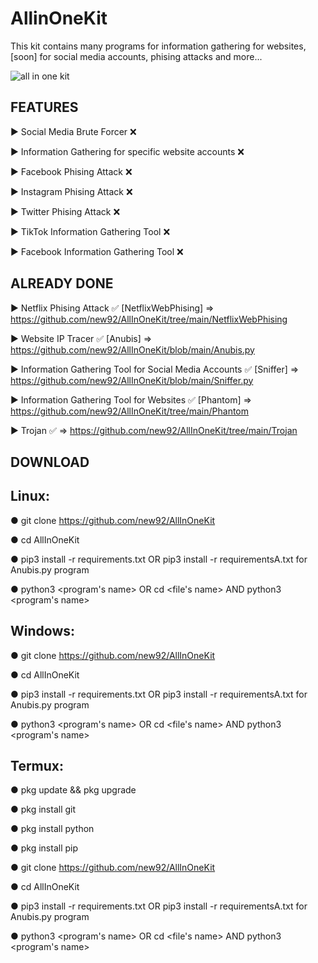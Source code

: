 # AllinOneKit
This kit contains many programs for information gathering for websites, [soon] for social media accounts, phising attacks and more...


![all in one kit](https://user-images.githubusercontent.com/94779840/170300287-5b7b9ae4-59b6-4f13-beb7-da4bc30fe67e.png)


## FEATURES

▶ Social Media Brute Forcer :x:

▶ Information Gathering for specific website accounts :x:

▶ Facebook Phising Attack :x:

▶ Instagram Phising Attack :x:             

▶ Twitter Phising Attack :x:

▶ TikTok Information Gathering Tool :x:

▶ Facebook Information Gathering Tool :x:


## ALREADY DONE

▶ Netflix Phising Attack :white_check_mark:  [NetflixWebPhising] ⇒ https://github.com/new92/AllInOneKit/tree/main/NetflixWebPhising

▶ Website IP Tracer :white_check_mark: [Anubis] ⇒ https://github.com/new92/AllInOneKit/blob/main/Anubis.py

▶ Information Gathering Tool for Social Media Accounts :white_check_mark: [Sniffer] ⇒ https://github.com/new92/AllInOneKit/blob/main/Sniffer.py

▶ Information Gathering Tool for Websites :white_check_mark: [Phantom] ⇒ https://github.com/new92/AllInOneKit/tree/main/Phantom

▶ Trojan :white_check_mark: ⇒ https://github.com/new92/AllInOneKit/tree/main/Trojan


## DOWNLOAD 

## Linux:

● git clone https://github.com/new92/AllInOneKit

● cd AllInOneKit

● pip3 install -r requirements.txt    OR     pip3 install -r requirementsA.txt   for Anubis.py program

● python3 <program's name>  OR  cd <file's name>  AND  python3 <program's name>
  

## Windows:

● git clone https://github.com/new92/AllInOneKit
  
● cd AllInOneKit 
  
● pip3 install -r requirements.txt    OR    pip3 install -r requirementsA.txt    for Anubis.py program
  
● python3 <program's name>  OR  cd <file's name>  AND  python3 <program's name>
  
## Termux:
  
● pkg update && pkg upgrade
  
● pkg install git
  
● pkg install python
  
● pkg install pip  
  
● git clone https://github.com/new92/AllInOneKit
  
● cd AllInOneKit 
  
● pip3 install -r requirements.txt    OR    pip3 install -r requirementsA.txt    for Anubis.py program
  
● python3 <program's name>  OR  cd <file's name>  AND  python3 <program's name>  
  
  

